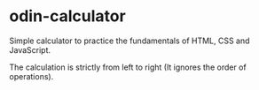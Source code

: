 # odin-calculator
Simple calculator to practice the fundamentals of HTML, CSS and JavaScript.

The calculation is strictly from left to right (It ignores the order of operations).

